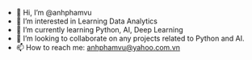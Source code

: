 - 👋 Hi, I’m @anhphamvu
- 👀 I’m interested in Learning Data Analytics
- 🌱 I’m currently learning Python, AI, Deep Learning 
- 💞️ I’m looking to collaborate on any projects related to Python and AI.
- 📫 How to reach me: anhphamvu@yahoo.com.vn

<!---
anhphamvu/anhphamvu is a ✨ special ✨ repository because its `README.md` (this file) appears on your GitHub profile.
You can click the Preview link to take a look at your changes.
--->
